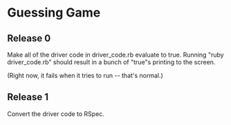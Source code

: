 # Guessing Game

## Release 0

Make all of the driver code in driver_code.rb evaluate to true. Running "ruby driver_code.rb" should result in a bunch of "true"s printing to the screen.

(Right now, it fails when it tries to run -- that's normal.)

## Release 1

Convert the driver code to RSpec.
